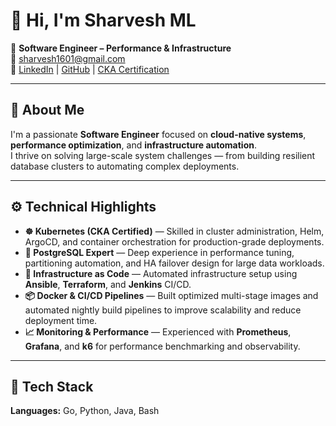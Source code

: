# 👋 Hi, I'm Sharvesh ML

🚀 **Software Engineer – Performance & Infrastructure**   
📧 [sharvesh1601@gmail.com](mailto:sharvesh1601@gmail.com)  
🔗 [LinkedIn](https://www.linkedin.com/in/sharveshml) | [GitHub](https://github.com/sharveshml) | [CKA Certification](https://www.credly.com/badges/cd2b4dc1-cd91-4b0e-aeb8-7ceec4958ec7)

---

## 🧠 About Me

I'm a passionate **Software Engineer** focused on **cloud-native systems**, **performance optimization**, and **infrastructure automation**.  
I thrive on solving large-scale system challenges — from building resilient database clusters to automating complex deployments.

---

## ⚙️ Technical Highlights

- **☸️ Kubernetes (CKA Certified)** — Skilled in cluster administration, Helm, ArgoCD, and container orchestration for production-grade deployments.  
- **🐘 PostgreSQL Expert** — Deep experience in performance tuning, partitioning automation, and HA failover design for large data workloads.  
- **🧩 Infrastructure as Code** — Automated infrastructure setup using **Ansible**, **Terraform**, and **Jenkins** CI/CD.  
- **📦 Docker & CI/CD Pipelines** — Built optimized multi-stage images and automated nightly build pipelines to improve scalability and reduce deployment time.  
- **📈 Monitoring & Performance** — Experienced with **Prometheus**, **Grafana**, and **k6** for performance benchmarking and observability.

---

## 🧰 Tech Stack

**Languages:** Go, Python, Java, Bash
